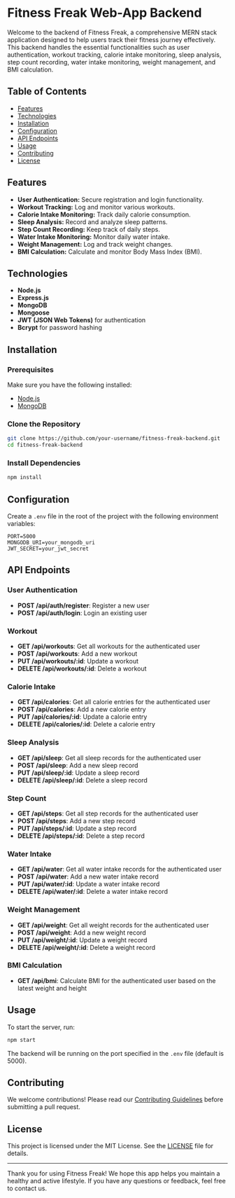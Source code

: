 # Fitness Freak Web-App Backend

Welcome to the backend of Fitness Freak, a comprehensive MERN stack application designed to help users track their fitness journey effectively. This backend handles the essential functionalities such as user authentication, workout tracking, calorie intake monitoring, sleep analysis, step count recording, water intake monitoring, weight management, and BMI calculation.

## Table of Contents

- [Features](#features)
- [Technologies](#technologies)
- [Installation](#installation)
- [Configuration](#configuration)
- [API Endpoints](#api-endpoints)
- [Usage](#usage)
- [Contributing](#contributing)
- [License](#license)

## Features

- **User Authentication:** Secure registration and login functionality.
- **Workout Tracking:** Log and monitor various workouts.
- **Calorie Intake Monitoring:** Track daily calorie consumption.
- **Sleep Analysis:** Record and analyze sleep patterns.
- **Step Count Recording:** Keep track of daily steps.
- **Water Intake Monitoring:** Monitor daily water intake.
- **Weight Management:** Log and track weight changes.
- **BMI Calculation:** Calculate and monitor Body Mass Index (BMI).

## Technologies

- **Node.js**
- **Express.js**
- **MongoDB**
- **Mongoose**
- **JWT (JSON Web Tokens)** for authentication
- **Bcrypt** for password hashing

## Installation

### Prerequisites

Make sure you have the following installed:

- [Node.js](https://nodejs.org/)
- [MongoDB](https://www.mongodb.com/)

### Clone the Repository

```bash
git clone https://github.com/your-username/fitness-freak-backend.git
cd fitness-freak-backend
```

### Install Dependencies

```bash
npm install
```

## Configuration

Create a `.env` file in the root of the project with the following environment variables:

```plaintext
PORT=5000
MONGODB_URI=your_mongodb_uri
JWT_SECRET=your_jwt_secret
```

## API Endpoints

### User Authentication

- **POST /api/auth/register**: Register a new user
- **POST /api/auth/login**: Login an existing user

### Workout

- **GET /api/workouts**: Get all workouts for the authenticated user
- **POST /api/workouts**: Add a new workout
- **PUT /api/workouts/:id**: Update a workout
- **DELETE /api/workouts/:id**: Delete a workout

### Calorie Intake

- **GET /api/calories**: Get all calorie entries for the authenticated user
- **POST /api/calories**: Add a new calorie entry
- **PUT /api/calories/:id**: Update a calorie entry
- **DELETE /api/calories/:id**: Delete a calorie entry

### Sleep Analysis

- **GET /api/sleep**: Get all sleep records for the authenticated user
- **POST /api/sleep**: Add a new sleep record
- **PUT /api/sleep/:id**: Update a sleep record
- **DELETE /api/sleep/:id**: Delete a sleep record

### Step Count

- **GET /api/steps**: Get all step records for the authenticated user
- **POST /api/steps**: Add a new step record
- **PUT /api/steps/:id**: Update a step record
- **DELETE /api/steps/:id**: Delete a step record

### Water Intake

- **GET /api/water**: Get all water intake records for the authenticated user
- **POST /api/water**: Add a new water intake record
- **PUT /api/water/:id**: Update a water intake record
- **DELETE /api/water/:id**: Delete a water intake record

### Weight Management

- **GET /api/weight**: Get all weight records for the authenticated user
- **POST /api/weight**: Add a new weight record
- **PUT /api/weight/:id**: Update a weight record
- **DELETE /api/weight/:id**: Delete a weight record

### BMI Calculation

- **GET /api/bmi**: Calculate BMI for the authenticated user based on the latest weight and height

## Usage

To start the server, run:

```bash
npm start
```

The backend will be running on the port specified in the `.env` file (default is 5000).

## Contributing

We welcome contributions! Please read our [Contributing Guidelines](CONTRIBUTING.md) before submitting a pull request.

## License

This project is licensed under the MIT License. See the [LICENSE](LICENSE) file for details.

---

Thank you for using Fitness Freak! We hope this app helps you maintain a healthy and active lifestyle. If you have any questions or feedback, feel free to contact us.
```
